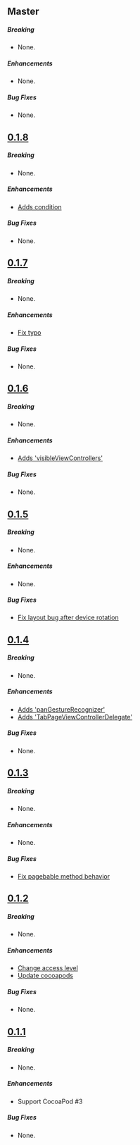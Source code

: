## Master

##### Breaking

* None.

##### Enhancements

* None.

##### Bug Fixes

* None.

## [0.1.8](https://github.com/cats-oss/Chausie/releases/tag/0.1.8)

##### Breaking

* None.

##### Enhancements

* [Adds condition](https://github.com/cats-oss/Chausie/commit/330676049092bf96ed601e92966613b9ceaf5f1a)

##### Bug Fixes

* None.

## [0.1.7](https://github.com/cats-oss/Chausie/releases/tag/0.1.7)

##### Breaking

* None.

##### Enhancements

* [Fix typo](https://github.com/cats-oss/Chausie/commit/3a70c1039a246f0ee3ee2b797454dcfdbe301da6)

##### Bug Fixes

* None.

## [0.1.6](https://github.com/cats-oss/Chausie/releases/tag/0.1.6)

##### Breaking

* None.

##### Enhancements

* [Adds 'visibleViewControllers'](https://github.com/cats-oss/Chausie/commit/079f2a4f487ec020923f3a89a74faa588124e447)

##### Bug Fixes

* None.

## [0.1.5](https://github.com/cats-oss/Chausie/releases/tag/0.1.5)

##### Breaking

* None.

##### Enhancements

* None.

##### Bug Fixes

* [Fix layout bug after device rotation](https://github.com/cats-oss/Chausie/pull/6)

## [0.1.4](https://github.com/cats-oss/Chausie/releases/tag/0.1.4)

##### Breaking

* None.

##### Enhancements

* [Adds 'panGestureRecognizer'](https://github.com/cats-oss/Chausie/pull/5/commits/5e9945263ab61840d19cd26c749e87933c70e3d4)
* [Adds 'TabPageViewControllerDelegate'](https://github.com/cats-oss/Chausie/pull/5/commits/f0a568483627bf83f8457936d52082ad5ff87b91)

##### Bug Fixes

* None.

## [0.1.3](https://github.com/cats-oss/Chausie/releases/tag/0.1.3)

##### Breaking

* None.

##### Enhancements

* None.

##### Bug Fixes

* [Fix pagebable method behavior](https://github.com/cats-oss/Chausie/commit/120d55f5a52dd914a273c4846a19c2c4da9cfa9f)

## [0.1.2](https://github.com/cats-oss/Chausie/releases/tag/0.1.2)

##### Breaking

* None.

##### Enhancements

* [Change access level ](https://github.com/cats-oss/Chausie/commit/ddf88edbe8470653792e20b5ca127dabcafda3c1)
* [Update cocoapods](https://github.com/cats-oss/Chausie/commit/f0088a7f3dbbf9c67d2f65497dbc6154277a568d)

##### Bug Fixes

* None.

## [0.1.1](https://github.com/cats-oss/Chausie/releases/tag/0.1.1)

##### Breaking

* None. 

##### Enhancements

* Support CocoaPod #3

##### Bug Fixes

* None. 
